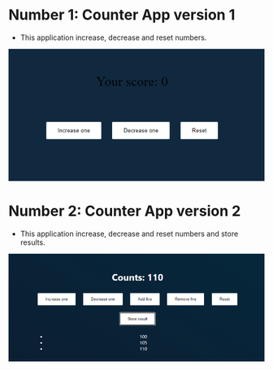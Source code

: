 # Number 1: Counter App version 1

  - This application increase, decrease and reset numbers.

  ![Screenshot](counter-app.png)

# Number 2: Counter App version 2

- This application increase, decrease and reset numbers and store results.

![Screenshot](counter-app_v2.png)